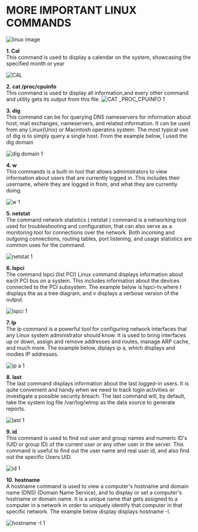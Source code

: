# MORE IMPORTANT LINUX COMMANDS #
![linux image](https://user-images.githubusercontent.com/108562214/198393777-a3456580-90da-4484-aff9-f70aa0a90b5c.PNG)

**1. Cal** <br>
This command is used to display a calendar on the system, showcasing the specified month or year

![CAL](https://user-images.githubusercontent.com/108562214/196826151-b4f37610-55d4-4957-8cb1-8fd038477243.PNG)


**2. cat /proc/cpuinfo**<br>
This command is used to display all information,and every other command and utility gets its output from this file.
![CAT  _PROC_CPUINFO 1](https://user-images.githubusercontent.com/108562214/196826244-65779e08-6ee2-42a6-87ee-3c0a2e8b6e4a.PNG)


**3. dig**<br>
This command can be for querying DNS nameservers for information about host, mail exchanges, nameservers, and related information. It can be used from any Linux(Unix) or Macintosh operatins system. The most typical use of dig is to simply query a single host.
From the example below, I used the dig domain

![dig domain 1](https://user-images.githubusercontent.com/108562214/196826550-d961d500-107c-4816-884e-36618cb205ca.PNG)


**4. w**<br>
This commands is a built-in tool that allows administrators to view information about users that are currently logged in. This includes their username, where they are logged in from, and what they are currently doing.

![w 1](https://user-images.githubusercontent.com/108562214/196826650-afdd224e-6bf1-4b56-9472-583464d04538.PNG)


**5. netstat**<br>
The command  network statistics ( netstat ) command is a networking tool used for troubleshooting and configuration, that can also serve as a monitoring tool for connections over the network. Both incoming and outgoing connections, routing tables, port listening, and usage statistics are common uses for the command.

![netstat 1](https://user-images.githubusercontent.com/108562214/196826718-fb9676de-1726-4119-b8a7-02f2d033a3f0.PNG)


**6. lspci**<br>
The command lspci (list PCI) Linux command displays information about each PCI bus on a system. This includes information about the devices connected to the PCI subsystem.
The example below is lspci-tv,where t displays the as a tree diagram, and v displays a verbose version of the output.

![lspci 1](https://user-images.githubusercontent.com/108562214/196826848-47c35919-ba27-417f-939b-1a719fdfa621.PNG)


**7. Ip**<br>
The ip command is a powerful tool for configuring network interfaces that any Linux system administrator should know. It is used to bring interfaces up or down, assign and remove addresses and routes, manage ARP cache, and much more.
The example below, diplays ip a, which displays and modies IP addresses.

![ip a 1](https://user-images.githubusercontent.com/108562214/196826929-a7801a6a-6f26-4f1b-975e-5ccd9265ebff.PNG)


**8. last**<br>
The last command displays information about the last logged-in users. It is  quite convenient and handy when we need to track login activities or investigate a possible security breach. The last command will, by default, take the system log file /var/log/wtmp as the data source to generate reports.

![last 1](https://user-images.githubusercontent.com/108562214/196827037-079f042f-0458-47fe-94fd-0a962e939e06.PNG)


**9. id**<br>
This command is used to find out user and group names and numeric ID's (UID or group ID) of the current user or any other user in the server. This command is useful to find out the user name and real user id, and also find out the specific Users UID.

![id 1](https://user-images.githubusercontent.com/108562214/196827104-afb72bb9-2762-404d-a385-58604ebc0ae6.PNG)


**10. hostname**<br>
A hostname command is used to view a computer's hostname and domain name (DNS) (Domain Name Service), and to display or set a computer's hostname or domain name. It is a unique name that gets assigned to a computer in a network in order to uniquely identify that computer in that specific network.
The example below display displays hostname -I.

![hostname -I 1](https://user-images.githubusercontent.com/108562214/196827132-89f87648-d90c-417d-8556-4a1633b8aec5.PNG)

